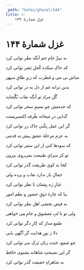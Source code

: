 ```yaml
---
_path: "hafez/ghazal/144"
title: >-
    غزل شمارهٔ ۱۴۴
---
```

# غزل شمارهٔ ۱۴۴

<div class="b" id="bn1"><div class="m1"><p>به سِرِّ جامِ جم آنگه نظر توانی کرد</p></div>
<div class="m2"><p>که خاکِ میکده کُحلِ بَصَر توانی کرد</p></div></div>
<div class="b" id="bn2"><div class="m1"><p>مباش بی می و مُطرب که زیرِ طاقِ سپهر</p></div>
<div class="m2"><p>بدین ترانه غم از دل به در توانی کرد</p></div></div>
<div class="b" id="bn3"><div class="m1"><p>گُلِ مرادِ تو آنگه نقاب بُگْشاید</p></div>
<div class="m2"><p>که خدمتش چو نسیمِ سحر توانی کرد</p></div></div>
<div class="b" id="bn4"><div class="m1"><p>گدایی درِ میخانه طُرفه اِکسیریست</p></div>
<div class="m2"><p>گر این عمل بِکُنی خاک زر توانی کرد</p></div></div>
<div class="b" id="bn5"><div class="m1"><p>به عزمِ مرحلهٔ عشق پیش نِه قدمی</p></div>
<div class="m2"><p>که سودها کنی ار این سفر توانی کرد</p></div></div>
<div class="b" id="bn6"><div class="m1"><p>تو کز سرایِ طبیعت نمی‌روی بیرون</p></div>
<div class="m2"><p>کجا به کویِ طریقت گذر توانی کرد</p></div></div>
<div class="b" id="bn7"><div class="m1"><p>جمالِ یار ندارد نقاب و پرده ولی</p></div>
<div class="m2"><p>غبارِ رَه بِنِشان تا نظر توانی کرد</p></div></div>
<div class="b" id="bn8"><div class="m1"><p>بیا که چارهٔ ذوقِ حضور و نظم امور</p></div>
<div class="m2"><p>به فیض بخشی اهلِ نظر توانی کرد</p></div></div>
<div class="b" id="bn9"><div class="m1"><p>ولی تو تا لبِ معشوق و جامِ مِی خواهی</p></div>
<div class="m2"><p>طمع مدار که کارِ دگر توانی کرد</p></div></div>
<div class="b" id="bn10"><div class="m1"><p>دلا ز نورِ هدایت گر آگهی یابی</p></div>
<div class="m2"><p>چو شمع، خنده زنان تَرکِ سر توانی کرد</p></div></div>
<div class="b" id="bn11"><div class="m1"><p>گر این نصیحتِ شاهانه بشنوی حافظ</p></div>
<div class="m2"><p>به شاهراهِ حقیقت گذر توانی کرد</p></div></div>
